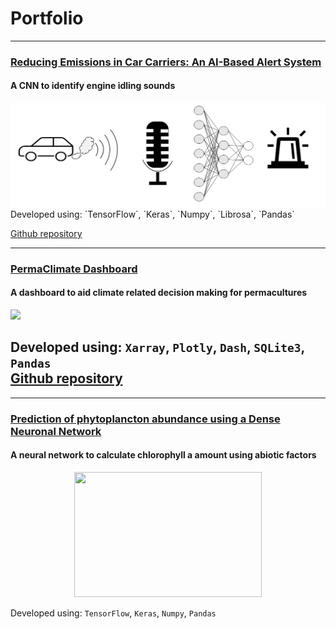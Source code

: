 # Portfolio
---

### [Reducing Emissions in Car Carriers: An AI-Based Alert System](/sounds_classification.md) 
#### A CNN to identify engine idling sounds 

<img src="images/sound_classification/title_image_sound_classification.png?raw=true"/>
Developed using: `TensorFlow`, `Keras`, `Numpy`, `Librosa`, `Pandas`  

[Github repository](https://github.com/giacomo-lab/engine_idling_detection)


---
### [PermaClimate Dashboard](/permaculture_climate.md) 
#### A dashboard to aid climate related decision making for permacultures

<img src="images/permaculture/dashboard.gif?raw=true"/>

Developed using: `Xarray`, `Plotly`, `Dash`, `SQLite3`, `Pandas`  
[Github repository](https://github.com/giacomo-lab/permaculture-climate)
---



---

### [Prediction of phytoplancton abundance using a Dense Neuronal Network](/chl.md) 


#### A neural network to calculate chlorophyll a amount using abiotic factors
<div style="text-align: center;">
     <img src="images/misc/Plancton.png?raw=true" width="300" height="200">
</div>

Developed using: `TensorFlow`, `Keras`, `Numpy`, `Pandas`  
